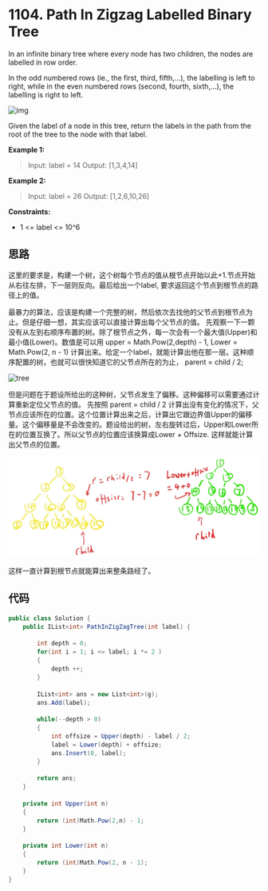 # 1104. Path In Zigzag Labelled Binary Tree

In an infinite binary tree where every node has two children, the nodes are labelled in row order.

In the odd numbered rows (ie., the first, third, fifth,...), the labelling is left to right, while in the even numbered rows (second, fourth, sixth,...), the labelling is right to left.

![img](/image/tree.png)

Given the label of a node in this tree, return the labels in the path from the root of the tree to the node with that label.

**Example 1:**

> Input: label = 14
> Output: [1,3,4,14]

**Example 2:**

> Input: label = 26
> Output: [1,2,6,10,26]

**Constraints:**

* 1 <= label <= 10^6

## 思路

这里的要求是，构建一个树，这个树每个节点的值从根节点开始以此+1.节点开始从右往左排，下一层则反向。最后给出一个label, 要求返回这个节点到根节点的路径上的值。

最暴力的算法，应该是构建一个完整的树，然后依次去找他的父节点到根节点为止。但是仔细一想，其实应该可以直接计算出每个父节点的值。
先观察一下一颗没有从左到右顺序布置的树。除了根节点之外，每一次会有一个最大值(Upper)和最小值(Lower)。数值是可以用 upper = Math.Pow(2,depth) - 1, Lower = Math.Pow(2, n - 1) 计算出来。给定一个label，就能计算出他在那一层。这种顺序配置的树，也就可以很快知道它的父节点所在的为止， parent = child / 2;

![tree](/image/tree1.jpg)

但是问题在于题设所给出的这种树，父节点发生了偏移。这种偏移可以需要通过计算重新定位父节点的值。
先按照 parent = child / 2 计算出没有变化的情况下，父节点应该所在的位置。这个位置计算出来之后，计算出它跟边界值Upper的偏移量。这个偏移量是不会改变的。题设给出的树，左右旋转过后，Upper和Lower所在的位置互换了。所以父节点的位置应该换算成Lower + Offsize. 这样就能计算出父节点的位置。

![tree](image/tree2.jpg)

这样一直计算到根节点就能算出来整条路经了。

## 代码

```csharp
public class Solution {
    public IList<int> PathInZigZagTree(int label) {

        int depth = 0;
        for(int i = 1; i <= label; i *= 2 )
        {
            depth ++;
        }

        IList<int> ans = new List<int>(g);
        ans.Add(label);

        while(--depth > 0)
        {
            int offsize = Upper(depth) - label / 2;
            label = Lower(depth) + offsize;
            ans.Insert(0, label);
        }

        return ans;
    }

    private int Upper(int n)
    {
        return (int)Math.Pow(2,n) - 1;
    }

    private int Lower(int n)
    {
        return (int)Math.Pow(2, n - 1);
    }
}
```
